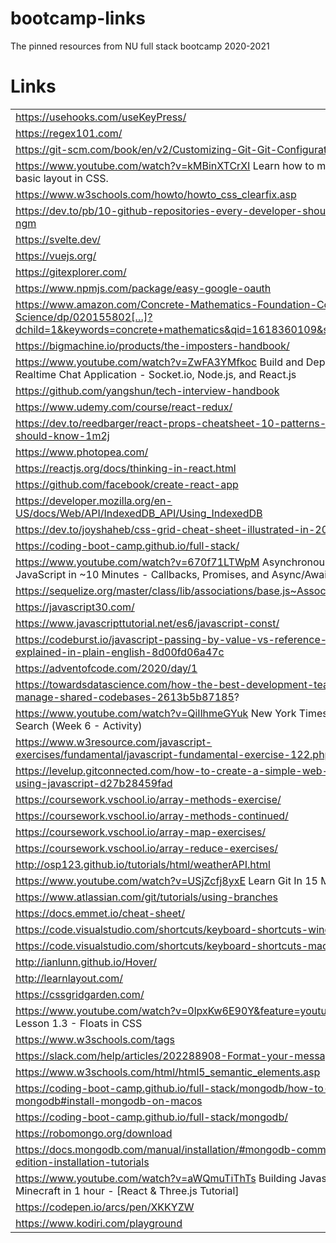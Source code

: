 # bootcamp-links
The pinned resources from NU full stack bootcamp 2020-2021

# Links

|       |  
| :---        | 
| https://usehooks.com/useKeyPress/ |
| https://regex101.com/ |
| https://git-scm.com/book/en/v2/Customizing-Git-Git-Configuration |
| https://www.youtube.com/watch?v=kMBinXTCrXI Learn how to make a basic layout in CSS. |
| https://www.w3schools.com/howto/howto_css_clearfix.asp |
| https://dev.to/pb/10-github-repositories-every-developer-should-know-ngm |
| https://svelte.dev/ |
| https://vuejs.org/ |
| https://gitexplorer.com/ |
| https://www.npmjs.com/package/easy-google-oauth |
| https://www.amazon.com/Concrete-Mathematics-Foundation-Computer-Science/dp/020155802[…]?dchild=1&keywords=concrete+mathematics&qid=1618360109&sr=8-1 
| https://bigmachine.io/products/the-imposters-handbook/ |
| https://www.youtube.com/watch?v=ZwFA3YMfkoc Build and Deploy a Realtime Chat Application - Socket.io, Node.js, and React.js |
| https://github.com/yangshun/tech-interview-handbook |
| https://www.udemy.com/course/react-redux/ |
| https://dev.to/reedbarger/react-props-cheatsheet-10-patterns-you-should-know-1m2j |
| https://www.photopea.com/ |
| https://reactjs.org/docs/thinking-in-react.html |
| https://github.com/facebook/create-react-app |
| https://developer.mozilla.org/en-US/docs/Web/API/IndexedDB_API/Using_IndexedDB |
| https://dev.to/joyshaheb/css-grid-cheat-sheet-illustrated-in-2021-1a3 |
| https://coding-boot-camp.github.io/full-stack/ |
| https://www.youtube.com/watch?v=670f71LTWpM Asynchronous JavaScript in ~10 Minutes - Callbacks, Promises, and Async/Await |
| https://sequelize.org/master/class/lib/associations/base.js~Association.html |
| https://javascript30.com/ |
| https://www.javascripttutorial.net/es6/javascript-const/ |
| https://codeburst.io/javascript-passing-by-value-vs-reference-explained-in-plain-english-8d00fd06a47c |
| https://adventofcode.com/2020/day/1 |
| https://towardsdatascience.com/how-the-best-development-teams-manage-shared-codebases-2613b5b87185? |sk=3c97e5d89c699cf36ef5084848274e69 |
| https://www.youtube.com/watch?v=QiIlhmeGYuk New York Times Article Search (Week 6 - Activity) |
| https://www.w3resource.com/javascript-exercises/fundamental/javascript-fundamental-exercise-122.php |
| https://levelup.gitconnected.com/how-to-create-a-simple-web-app-using-javascript-d27b28459fad |
| https://coursework.vschool.io/array-methods-exercise/ |
| https://coursework.vschool.io/array-methods-continued/ |
| https://coursework.vschool.io/array-map-exercises/ |
| https://coursework.vschool.io/array-reduce-exercises/ |
| http://osp123.github.io/tutorials/html/weatherAPI.html |
| https://www.youtube.com/watch?v=USjZcfj8yxE Learn Git In 15 Minutes |
| https://www.atlassian.com/git/tutorials/using-branches |
| https://docs.emmet.io/cheat-sheet/ |
| https://code.visualstudio.com/shortcuts/keyboard-shortcuts-windows.pdf |
| https://code.visualstudio.com/shortcuts/keyboard-shortcuts-macos.pdf |
| http://ianlunn.github.io/Hover/ |
| http://learnlayout.com/ |
| https://cssgridgarden.com/ |
| https://www.youtube.com/watch?v=0lpxKw6E90Y&feature=youtu.be Lesson 1.3 - Floats in CSS |
| https://www.w3schools.com/tags |
| https://slack.com/help/articles/202288908-Format-your-messages |
| https://www.w3schools.com/html/html5_semantic_elements.asp |
| https://coding-boot-camp.github.io/full-stack/mongodb/how-to-install-mongodb#install-mongodb-on-macos |
| https://coding-boot-camp.github.io/full-stack/mongodb/ |how-to-install-mongodb#download-and-install-mongodb-on-windows |
| https://robomongo.org/download |
| https://docs.mongodb.com/manual/installation/#mongodb-community-edition-installation-tutorials |
| https://www.youtube.com/watch?v=aWQmuTiThTs Building Javascript Minecraft in 1 hour - [React & Three.js Tutorial] |
| https://codepen.io/arcs/pen/XKKYZW |
| https://www.kodiri.com/playground |